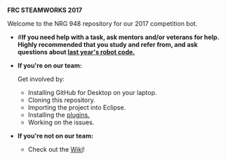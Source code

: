 **FRC STEAMWORKS 2017**

Welcome to the NRG 948 repository for our 2017 competition bot.

* #**If you need help with a task, ask mentors and/or veterans for help. Highly recommended that you study and refer from, and ask questions about [last year's robot code.](https://github.com/NRG948/NRGRobot2016)**

* **If you're on our team:**
  
  Get involved by:
  * Installing GitHub for Desktop on your laptop.
  * Cloning this repository.
  * Importing the project into Eclipse.
  * Installing the [plugins.]( http://first.wpi.edu/FRC/roborio/release/eclipse/)
  * Working on the issues.

* **If you're not on our team:**
  
  * Check out the [Wiki](https://github.com/NRG948/NRGRobot2017/wiki)!
